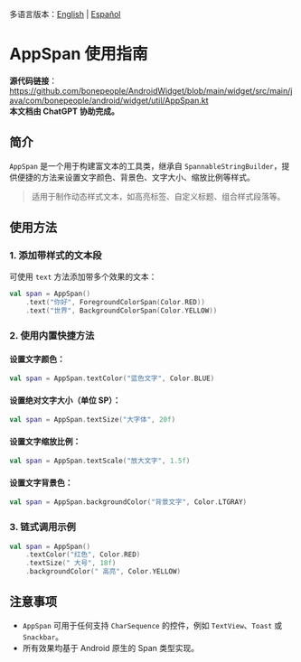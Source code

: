 多语言版本：[English](./README.md) | [Español](./README.es-ES.md)

# AppSpan 使用指南

**源代码链接**：https://github.com/bonepeople/AndroidWidget/blob/main/widget/src/main/java/com/bonepeople/android/widget/util/AppSpan.kt  
**本文档由 ChatGPT 协助完成。**

## 简介

`AppSpan` 是一个用于构建富文本的工具类，继承自 `SpannableStringBuilder`，提供便捷的方法来设置文字颜色、背景色、文字大小、缩放比例等样式。

> 适用于制作动态样式文本，如高亮标签、自定义标题、组合样式段落等。

## 使用方法

### 1. 添加带样式的文本段

可使用 `text` 方法添加带多个效果的文本：

```kotlin
val span = AppSpan()
    .text("你好", ForegroundColorSpan(Color.RED))
    .text("世界", BackgroundColorSpan(Color.YELLOW))
```

### 2. 使用内置快捷方法

#### 设置文字颜色：

```kotlin
val span = AppSpan.textColor("蓝色文字", Color.BLUE)
```

#### 设置绝对文字大小（单位 SP）：

```kotlin
val span = AppSpan.textSize("大字体", 20f)
```

#### 设置文字缩放比例：

```kotlin
val span = AppSpan.textScale("放大文字", 1.5f)
```

#### 设置文字背景色：

```kotlin
val span = AppSpan.backgroundColor("背景文字", Color.LTGRAY)
```

### 3. 链式调用示例

```kotlin
val span = AppSpan()
    .textColor("红色", Color.RED)
    .textSize(" 大号", 18f)
    .backgroundColor(" 高亮", Color.YELLOW)
```

## 注意事项

- `AppSpan` 可用于任何支持 `CharSequence` 的控件，例如 `TextView`、`Toast` 或 `Snackbar`。
- 所有效果均基于 Android 原生的 Span 类型实现。